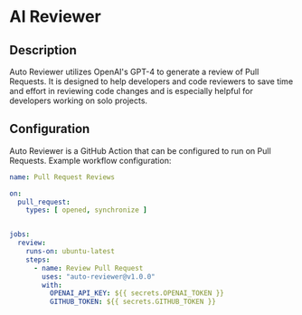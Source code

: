 # AI Reviewer

## Description
Auto Reviewer utilizes OpenAI's GPT-4 to generate a review of Pull Requests. 
It is designed to help developers and code reviewers to save time and effort in reviewing code 
changes and is especially helpful for developers working on solo projects.

## Configuration
Auto Reviewer is a GitHub Action that can be configured to run on Pull Requests. Example workflow configuration:

```yaml
name: Pull Request Reviews

on:
  pull_request:
    types: [ opened, synchronize ]


jobs:
  review:
    runs-on: ubuntu-latest
    steps:
      - name: Review Pull Request
        uses: "auto-reviewer@v1.0.0"
        with:
          OPENAI_API_KEY: ${{ secrets.OPENAI_TOKEN }}
          GITHUB_TOKEN: ${{ secrets.GITHUB_TOKEN }}
```

